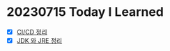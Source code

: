 # 20230715 Today I Learned
- [X] [CI/CD 정리](../Infrastructure/CI_CD.md)
- [X] [JDK 와 JRE 정리](../Java/JDKandJRE.md) 
